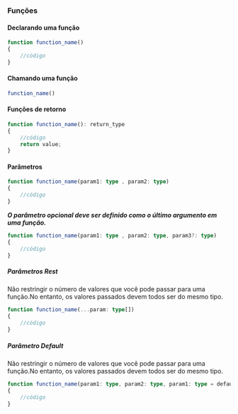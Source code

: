 ### Funções

#### Declarando uma função
```typescript
function function_name()
{
    //código
}
```
#### Chamando uma função
```typescript
function_name()
```
#### Funções de retorno
```typescript
function function_name(): return_type
{
    //código
    return value;
}
```
#### Parâmetros
```typescript
function function_name(param1: type , param2: type) 
{
    //código
}
```

***O parâmetro opcional deve ser definido como o último argumento em uma função.***
```typescript
function function_name(param1: type , param2: type, param3?: type) 
{
    //código
}
```

##### Parâmetros Rest  
Não restringir o número de valores que você pode passar para uma função.No entanto, os valores passados devem todos ser do mesmo tipo.
```typescript
function function_name(...param: type[]) 
{
    //código
}
```

##### Parâmetro Default  
Não restringir o número de valores que você pode passar para uma função.No entanto, os valores passados devem todos ser do mesmo tipo.
```typescript
function function_name(param1: type, param2: type, param1: type = default_value) 
{
    //código
}
```

